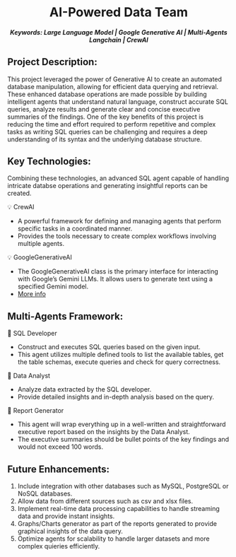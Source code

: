 <h1 align="center">AI-Powered Data Team</h1>

<h5 align="center">Keywords: Large Language Model | Google Generative AI | Multi-Agents Langchain | CrewAI</h5>

## Project Description:

This project leveraged the power of Generative AI to create an automated database manipulation, allowing for efficient data querying and retrieval. These enhanced database operations are made possible by building intelligent agents that understand natural language, construct accurate SQL queries, analyze results and generate clear and concise executive summaries of the findings. One of the key benefits of this project is reducing the time and effort required to perform repetitive and complex tasks as writing SQL queries can be challenging and requires a deep understanding of its syntax and the underlying database structure.

## Key Technologies:

Combining these technologies, an advanced SQL agent capable of handling intricate databse operations and generating insightful reports can be created.

💡 CrewAI 
- A powerful framework for defining and managing agents that perform specific tasks in a coordinated manner.
- Provides the tools necessary to create complex workflows involving multiple agents.

💡 GoogleGenerativeAI 
- The GoogleGenerativeAI class is the primary interface for interacting with Google’s Gemini LLMs. It allows users to generate text using a specified Gemini model.
- [More info](https://python.langchain.com/v0.2/api_reference/google_genai/index.html)

## Multi-Agents Framework:

🤖 SQL Developer
- Construct and executes SQL queries based on the given input.
- This agent utilizes multiple defined tools to list the available tables, get the table schemas, execute queries and check for query correctness.

🤖 Data Analyst
- Analyze data extracted by the SQL developer.
- Provide detailed insights and in-depth analysis based on the query.

🤖 Report Generator
- This agent will wrap everything up in a well-written and straightforward executive report based on the insights by the Data Analyst.
- The executive summaries should be bullet points of the key findings and would not exceed 100 words.

## Future Enhancements:

1. Include integration with other databases such as MySQL, PostgreSQL or NoSQL databases.
2. Allow data from different sources such as csv and xlsx files.
3. Implement real-time data processing capabilities to handle streaming data and provide instant insights.
4. Graphs/Charts generator as part of the reports generated to provide graphical insights of the data query.
5. Optimize agents for scalability to handle larger datasets and more complex quieries efficiently.
